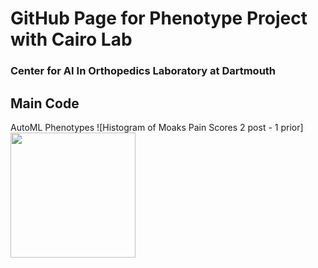 # GitHub Page for Phenotype Project with Cairo Lab 
### Center for AI In Orthopedics Laboratory at Dartmouth 

## Main Code
AutoML Phenotypes 
![Histogram of Moaks Pain Scores 2 post - 1 prior]
<img src="https://github.com/franceskoback/TKA_Phenotypes/blob/main/images/histogram_scores.jpg" width="200" height="200">



